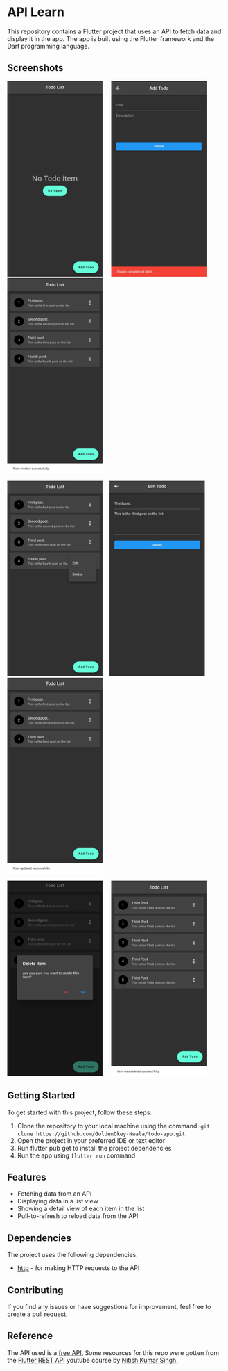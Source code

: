 # API Learn

This repository contains a Flutter project that uses an API to fetch data and display it in the app. The app is built using the Flutter framework and the Dart programming language.

## Screenshots

<img src="assets/no_item.jpg" alt="No post"  width="220" height="450"> &nbsp; &nbsp; <img src="assets/post_error.jpg" alt="Post error" width="220" height="450"> &nbsp; &nbsp; <img src="assets/post_created.jpg" alt="Post created"  width="220" height="450"> 

<img src="assets/popup.jpg" alt="Popup" width="220" height="450">&nbsp; &nbsp; <img src="assets/edit_post.jpg" alt="Edit post"  width="220" height="450"> &nbsp; &nbsp; <img src="assets/post_updated.jpg" alt="Post updated"  width="220" height="450">

<img src="assets/dialog.jpg" alt="Delete Dialog" width="220" height="450"> &nbsp; &nbsp; <img src="assets/post_deleted.jpg" alt="Post deleted"  width="220" height="450">

## Getting Started

To get started with this project, follow these steps:

1. Clone the repository to your local machine using the command:
   `git clone https://github.com/GoldenOkey-Nwala/todo-app.git`
   &nbsp;
2. Open the project in your preferred IDE or text editor
   &nbsp;
3. Run flutter pub get to install the project dependencies
   &nbsp;
4. Run the app using `flutter run` command

## Features

- Fetching data from an API
- Displaying data in a list view
- Showing a detail view of each item in the list
- Pull-to-refresh to reload data from the API

## Dependencies

The project uses the following dependencies:

- [http](https://pub.dev/packages/http/example) - for making HTTP requests to the API

## Contributing

If you find any issues or have suggestions for improvement, feel free to create a pull request.

## Reference

The API used is a [free API.](https://api.nstack.in)
Some resources for this repo were gotten from the [Flutter REST API](https://youtu.be/Wsor0fci3Ss) youtube course by [Nitish Kumar Singh.](https://www.youtube.com/@NitishKumarSingh)
